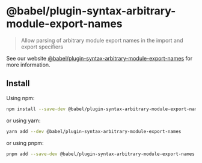# @babel/plugin-syntax-arbitrary-module-export-names

> Allow parsing of arbitrary module export names in the import and export specifiers

See our website [@babel/plugin-syntax-arbitrary-module-export-names](https://babeljs.io/docs/en/next/babel-plugin-syntax-arbitrary-module-export-names.html) for more information.

## Install

Using npm:

```sh
npm install --save-dev @babel/plugin-syntax-arbitrary-module-export-names
```

or using yarn:

```sh
yarn add --dev @babel/plugin-syntax-arbitrary-module-export-names
```

or using pnpm:

```sh
pnpm add --save-dev @babel/plugin-syntax-arbitrary-module-export-names
```
